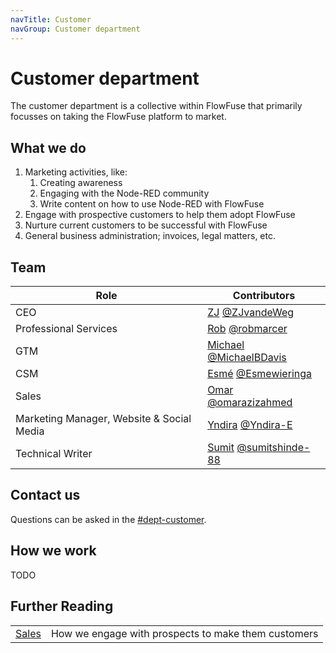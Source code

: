 ```yaml
---
navTitle: Customer
navGroup: Customer department
---
```


# Customer department

The customer department is a collective within FlowFuse that primarily focusses
on taking the FlowFuse platform to market.

## What we do

1. Marketing activities, like:
   1. Creating awareness
   1. Engaging with the Node-RED community
   1. Write content on how to use Node-RED with FlowFuse
1. Engage with prospective customers to help them adopt FlowFuse
1. Nurture current customers to be successful with FlowFuse
1. General business administration; invoices, legal matters, etc.

## Team

| Role | Contributors |
|------|--------------|
| CEO  | [ZJ](https://www.linkedin.com/in/zegerjan/) [@ZJvandeWeg](https://github.com/ZJvandeWeg) |
| Professional Services | [Rob](https://www.linkedin.com/in/rob-marcer-b414b910/) [@robmarcer](https://github.com/robmarcer) |
| GTM | [Michael](https://www.linkedin.com/in/michaelbdavis/) [@MichaelBDavis](https://github.com/MichaelBDavis) |
| CSM | [Esmé](https://nl.linkedin.com/in/esméwieringa) [@Esmewieringa](https://github.com/Esmewieringa) |
| Sales | [Omar](https://ca.linkedin.com/in/omarazizahmed?trk=public_post_feed-actor-name) [@omarazizahmed](https://github.com/omarazizahmed) |
| Marketing Manager, Website & Social Media | [Yndira](https://www.linkedin.com/in/yndira-escobar-es/) [@Yndira-E](https://github.com/Yndira-E) |
| Technical Writer | [Sumit](https://in.linkedin.com/in/shindesumit84) [@sumitshinde-88](https://github.com/sumitshinde-84) |

## Contact us

Questions can be asked in the [#dept-customer](https://flowforgeworkspace.slack.com/archives/C05GYH95NJZ).

## How we work

TODO

## Further Reading

| | |
| --- | --- |
| [Sales](/handbook/customer/sales/) | How we engage with prospects to make them customers |
